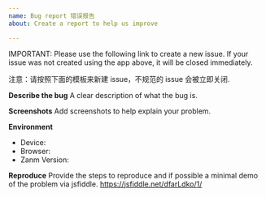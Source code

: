 ```yaml
---
name: Bug report 错误报告
about: Create a report to help us improve

---
```


IMPORTANT: Please use the following link to create a new issue. If your issue was not created using the app above, it will be closed immediately.

注意：请按照下面的模板来新建 issue，不规范的 issue 会被立即关闭.

**Describe the bug**
A clear description of what the bug is.

**Screenshots**
Add screenshots to help explain your problem.

**Environment**
 - Device: 
 - Browser: 
 - Zanm Version: 

**Reproduce**
Provide the steps to reproduce and if possible a minimal demo of the problem via jsfiddle.
https://jsfiddle.net/dfarLdko/1/
